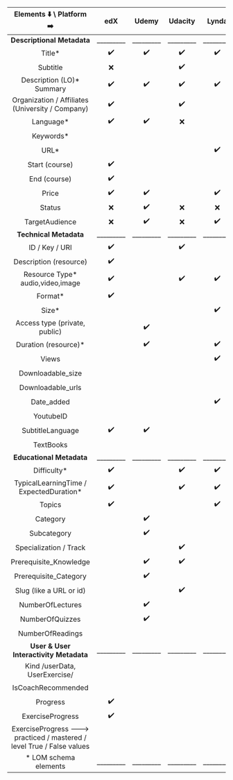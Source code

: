 |              Elements :arrow_down: \ Platform :arrow_right:             |          edX       |        Udemy       |       Udacity      |        Lynda       |       Coursera     |     KhanAcademy    |     TUDelft Library    | 
|:-----------------------------------------------------------------------:|:------------------:|:------------------:|:------------------:|:------------------:|:------------------:|:------------------:|:------------------:|
|                        **Descriptional Metadata**                       |      _________     |      _________     |      _________     |      _________     |      _________     |      _________     |      _________     |
| Title*             | :heavy_check_mark: | :heavy_check_mark: | :heavy_check_mark: | :heavy_check_mark: | :heavy_check_mark: | :heavy_check_mark: |                    |
| Subtitle           |         :x:        |                    | :heavy_check_mark: |                    |                    |         :x:        |                    |
| Description (LO)*  Summary  | :heavy_check_mark: | :heavy_check_mark: | :heavy_check_mark: | :heavy_check_mark: | :heavy_check_mark: | :heavy_check_mark: |                    |
| Organization / Affiliates (University / Company)                        | :heavy_check_mark: |                    | :heavy_check_mark: |                    | :heavy_check_mark: |         :x:        |                    |
| Language*                                                               | :heavy_check_mark: | :heavy_check_mark: |         :x:        |                    | :heavy_check_mark: |         :x:        |                    |
| Keywords*          |                    |                    |                    |                    |                    | :heavy_check_mark: |                    |
| URL*               |                    |                    |                    | :heavy_check_mark: | :heavy_check_mark: | :heavy_check_mark: |                    |
| Start (course)     | :heavy_check_mark: |                    |                    |                    | :heavy_check_mark: |         :x:        |                    |
| End (course)       | :heavy_check_mark: |                    |                    |                    | :heavy_check_mark: |         :x:        |                    |
| Price              | :heavy_check_mark: | :heavy_check_mark: |                    | :heavy_check_mark: |                    |                    |                    |
| Status             |         :x:        | :heavy_check_mark: |         :x:        |         :x:        |         :x:        |         :x:        |                    |
| TargetAudience     |         :x:        | :heavy_check_mark: |         :x:        | :heavy_check_mark: |         :x:        |         :x:        |                    |
|                          **Technical Metadata**                         |      _________     |      _________     |      _________     |      _________     |      _________     |    ____________    |      _________     |
| ID / Key / URI     | :heavy_check_mark: |                    | :heavy_check_mark: |                    | :heavy_check_mark: |                    ||                    |                    |                    |                    |
| Description (resource)                                                  | :heavy_check_mark: |                    |                    |                    |                    |                    |                    |
| Resource Type* audio,video,image                         | :heavy_check_mark: |                    | :heavy_check_mark: | :heavy_check_mark: |                    | :heavy_check_mark: |                    |
| Format*                                                                 | :heavy_check_mark: |                    |                    |                    |                    | :heavy_check_mark: |                    |
| Size*                                                                   |                    |                    |                    | :heavy_check_mark: |                    | :heavy_check_mark: |                    |
| Access type (private, public)                                           |                    | :heavy_check_mark: |                    |                    |                    |                    |                    |
| Duration (resource)* |                  | :heavy_check_mark: |          | :heavy_check_mark: |                    | :heavy_check_mark: |                    |
| Views              |                    |                    |          | :heavy_check_mark: |                    | :heavy_check_mark: |                    |
| Downloadable_size                                                       |                    |                    |                    |                    |                    | :heavy_check_mark: |                    |
| Downloadable_urls                                                       |                    |                    |                    |                    |                    | :heavy_check_mark: |                    |
| Date_added         |                    |                    |          | :heavy_check_mark: |                    | :heavy_check_mark: |                    |
| YoutubeID                                                               |                    |                    |                    |                    |                    | :heavy_check_mark: |                    |
| SubtitleLanguage                                                        | :heavy_check_mark: | :heavy_check_mark: |                    |                    | :heavy_check_mark: |                    |                    |
| TextBooks                                                               |                    |                    |                    |                    | :heavy_check_mark: |                    |                    |
|                         **Educational Metadata**                        |      _________     |      _________     |      _________     |      _________     |      _________     |      _________     |      _________     |
| Difficulty*                                                             | :heavy_check_mark: |                    | :heavy_check_mark: | :heavy_check_mark: | :heavy_check_mark: |                    |                    |
| TypicalLearningTime /  ExpectedDuration*                                | :heavy_check_mark: |                    | :heavy_check_mark: | :heavy_check_mark: | :heavy_check_mark: |                    |                    |
| Topics             | :heavy_check_mark: |                    |          | :heavy_check_mark: |                    | :heavy_check_mark: |                    |                    |
| Category                                                                |                    | :heavy_check_mark: |                    |                    |                    |                    |                    |
| Subcategory                                                             |                    | :heavy_check_mark: |                    |                    |                    |                    |                    |
| Specialization / Track                                                  |                    |                    | :heavy_check_mark: |                    | :heavy_check_mark: |                    |                    |
| Prerequisite_Knowledge                                                  |                    | :heavy_check_mark: | :heavy_check_mark: |                    |                    | :heavy_check_mark: |                    |
| Prerequisite_Category                                                   |                    | :heavy_check_mark: |                    |                    |                    |                    |                    |
| Slug  (like a URL or id)                                                |                    |                    | :heavy_check_mark: |                    |                    | :heavy_check_mark: |                    |
| NumberOfLectures                                                        |                    | :heavy_check_mark: |                    |                    |                    |                    |                    |
| NumberOfQuizzes                                                         |                    | :heavy_check_mark: |                    |                    | :heavy_check_mark: |                    |                    |
| NumberOfReadings                                                        |                    |                    |                    |                    | :heavy_check_mark: |                    |                    |
|                  **User & User Interactivity Metadata**                 |      _________     |      _________     |      _________     |      _________     |      _________     |      _________     |                    |
| Kind /userData, UserExercise/                                           |                    |                    |                    |                    |                    | :heavy_check_mark: |                    |
| IsCoachRecommended                                                      |                    |                    |                    |                    |                    | :heavy_check_mark: |                    |
| Progress                                                                | :heavy_check_mark: |                    |                    |                    | :heavy_check_mark: | :heavy_check_mark: |                    |
| ExerciseProgress                                                        | :heavy_check_mark: |                    |                    |                    |                    | :heavy_check_mark: |                    |
| ExerciseProgress --->  practiced / mastered / level True / False values |                    |                    |                    |                    |                    | :heavy_check_mark: |                    |
| * LOM schema elements                                                   |      _________     |      _________     |      _________     |      _________     |      _________     |      _________     |      _________     |
